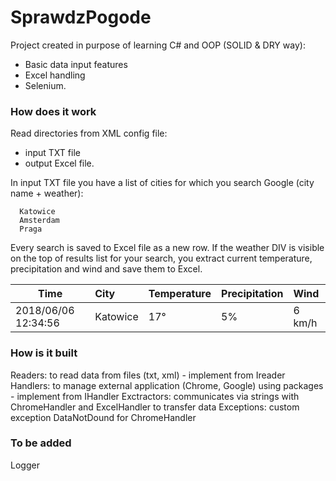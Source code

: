 # SprawdzPogode
Project created in purpose of learning C# and OOP (SOLID & DRY way):
- Basic data input features 
- Excel handling
- Selenium.

### How does it work
Read directories from XML config file: 
- input TXT file
- output Excel file.

In input TXT file you have a list of cities for which you search Google (city name + weather):
```
  Katowice
  Amsterdam
  Praga
```
Every search is saved to Excel file as a new row. If the weather DIV is visible on the top of results list for your search, you extract current temperature, precipitation and wind and save them to Excel. 

| Time               | City        | Temperature | Precipitation | Wind   |
| ------------------ |:----------- |:---------- |:------------- |:----- |
| 2018/06/06 12:34:56| Katowice    |         17° |             5%| 6 km/h |

### How is it built
Readers: to read data from files (txt, xml) - implement from Ireader
Handlers:  to manage external application (Chrome, Google) using packages - implement from IHandler
Exctractors: communicates via strings with ChromeHandler and ExcelHandler to transfer data
Exceptions: custom exception DataNotDound for ChromeHandler

### To be added
Logger
